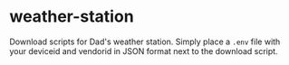 # weather-station

Download scripts for Dad's weather station. 
Simply place a `.env` file with your deviceid and vendorid in JSON format next to the download script.
